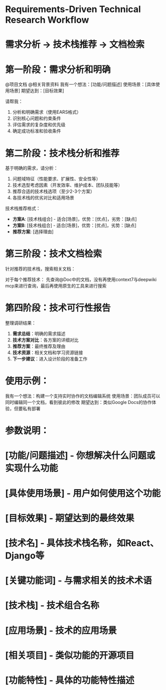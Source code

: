 # Requirements-Driven Technical Research Workflow
# 需求分析 → 技术栈推荐 → 文档检索

# 第一阶段：需求分析和明确
@项目文档 @相关背景资料
我有一个想法：[功能/问题描述]
使用场景：[具体使用场景]
期望达到：[目标效果]

请帮我：
1. 分析和明确需求（使用EARS格式）
2. 识别核心问题和约束条件
3. 评估需求的复杂度和优先级
4. 确定成功标准和验收条件

# 第二阶段：技术栈分析和推荐
基于明确的需求，请分析：
1. 问题域特征（性能要求、扩展性、安全性等）
2. 技术选型考虑因素（开发效率、维护成本、团队技能等）
3. 推荐合适的技术栈选项（至少2-3个方案）
4. 各技术栈的优劣对比和适用场景

技术栈推荐格式：
- **方案A**: [技术栈组合] - 适合[场景]，优势：[优点]，劣势：[缺点]
- **方案B**: [技术栈组合] - 适合[场景]，优势：[优点]，劣势：[缺点]
- **推荐方案**: [选择理由]

# 第三阶段：技术文档检索
针对推荐的技术栈，搜索相关文档：

对于每个推荐技术：
先查询@Doc中的文档，没有再使用context7与deepwiki mcp来进行查询，最后再使用原生的工具来进行搜索

# 第四阶段：技术可行性报告
整理调研结果：
1. **需求总结**：明确的需求描述
2. **技术方案对比**：各方案的详细对比
3. **推荐方案**：最终推荐及理由
4. **技术资源**：相关文档和学习资源链接
5. **下一步建议**：进入设计阶段的准备工作

# 使用示例：
我有一个想法：构建一个支持实时协作的文档编辑系统
使用场景：团队成员可以同时编辑同一个文档，看到彼此的修改
期望达到：类似Google Docs的协作体验，但要私有部署

# 参数说明：
# [功能/问题描述] - 你想解决什么问题或实现什么功能
# [具体使用场景] - 用户如何使用这个功能
# [目标效果] - 期望达到的最终效果
# [技术名] - 具体技术栈名称，如React、Django等
# [关键功能词] - 与需求相关的技术术语
# [技术栈] - 技术组合名称
# [应用场景] - 技术的应用场景
# [相关项目] - 类似功能的开源项目
# [功能特性] - 具体的功能特性描述